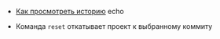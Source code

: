 - [Как просмотреть историю](./log_help.md) echo
* Команда `reset` откатывает проект к выбранному коммиту
